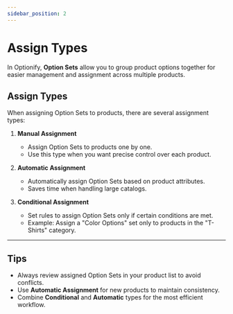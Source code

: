 ```yaml
---
sidebar_position: 2
---
```


# Assign Types

In Optionify, **Option Sets** allow you to group product options together for easier management and assignment across multiple products.

## Assign Types

When assigning Option Sets to products, there are several assignment types:

1. **Manual Assignment**
   - Assign Option Sets to products one by one.
   - Use this type when you want precise control over each product.

2. **Automatic Assignment**
   - Automatically assign Option Sets based on product attributes.
   - Saves time when handling large catalogs.

3. **Conditional Assignment**
   - Set rules to assign Option Sets only if certain conditions are met.
   - Example: Assign a "Color Options" set only to products in the "T-Shirts" category.

---

## Tips

- Always review assigned Option Sets in your product list to avoid conflicts.
- Use **Automatic Assignment** for new products to maintain consistency.
- Combine **Conditional** and **Automatic** types for the most efficient workflow.
